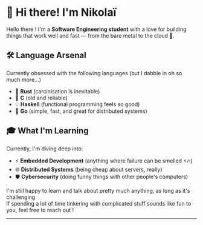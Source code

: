 # 👋 Hi there! I'm Nikolaï 

Hello there ! 
I'm a **Software Engineering student** with a love for building things that work well and fast — from the bare metal to the cloud 🚀.

## 🛠️ Language Arsenal

Currently obsessed with the following languages (but I dabble in oh so much more...)
- 🦀 **Rust** (carcinisation is inevitable)
- 🐧 **C** (old and reliable)
- 💡 **Haskell** (functional programming feels so good)
- 🦫 **Go** (simple, fast, and great for distributed systems)

## 🎓 What I'm Learning

Currently, I'm diving deep into:
- ⚡ **Embedded Development** (anything where failure can be smelled ⚡🔥)
- 🌐 **Distributed Systems** (being cheap about servers, really)
- 🛡️ **Cybersecurity** (doing funny things with other people's computers)

I'm still happy to learn and talk about pretty much anything, as long as it's challenging \
If spending a lot of time tinkering with complicated stuff sounds like fun to you, feel free to reach out !

---

<!--
**Nickname064/Nickname064** is a ✨ _special_ ✨ repository because its `README.md` (this file) appears on your GitHub profile.

Here are some ideas to get you started:

- 🔭 I’m currently working on ...
- 🌱 I’m currently learning ...
- 👯 I’m looking to collaborate on ...
- 🤔 I’m looking for help with ...
- 💬 Ask me about ...
- 📫 How to reach me: ...
- 😄 Pronouns: ...
- ⚡ Fun fact: ...
-->
